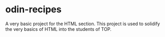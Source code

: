 # odin-recipes

A very basic project for the HTML section.
This project is used to solidify the very basics of HTML into the students of TOP.
